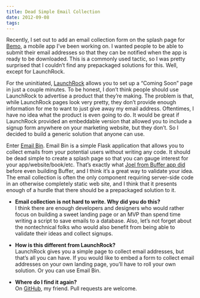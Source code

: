```yaml
---
title: Dead Simple Email Collection
date: 2012-09-08
tags:
---
```


Recently, I set out to add an email collection form on the splash page for [Bemo](http://www.bemoapp.com/), a mobile app I’ve been working on. I wanted people to be able to submit their email addresses so that they can be notified when the app is ready to be downloaded. This is a commonly used tactic, so I was pretty surprised that I couldn’t find any prepackaged solutions for this. Well, except for LaunchRock.

For the uninitiated, [LaunchRock](https://www.launchrock.com/) allows you to set up a “Coming Soon” page in just a couple minutes. To be honest, I don’t think people should use LaunchRock to advertise a product that they’re making. The problem is that, while LaunchRock pages look very pretty, they don’t provide enough information for me to want to just give away my email address. Oftentimes, I have no idea what the product is even going to do. It would be great if LaunchRock provided an embeddable version that allowed you to include a signup form anywhere on your marketing website, but they don’t. So I decided to build a generic solution that anyone can use.

Enter [Email Bin](https://github.com/dskang/email-bin). Email Bin is a simple Flask application that allows you to collect emails from your potential users without writing any code. It should be dead simple to create a splash page so that you can gauge interest for your app/website/book/etc. That’s exactly what [Joel from Buffer app did](https://blog.bufferapp.com/idea-to-paying-customers-in-7-weeks-how-we-did-it) before even building Buffer, and I think it’s a great way to validate your idea. The email collection is often the only component requiring server-side code in an otherwise completely static web site, and I think that it presents enough of a hurdle that there should be a prepackaged solution to it.

- **Email collection is not hard to write. Why did you do this?**  
I think there are enough developers and designers who would rather focus on building a sweet landing page or an MVP than spend time writing a script to save emails to a database. Also, let’s not forget about the nontechnical folks who would also benefit from being able to validate their ideas and collect signups.

- **How is this different from LaunchRock?**  
LaunchRock gives you a simple page to collect email addresses, but that’s all you can have. If you would like to embed a form to collect email addresses on your own landing page, you’ll have to roll your own solution. Or you can use Email Bin.

- **Where do I find it again?**  
On [GitHub](https://github.com/dskang/email-bin), my friend. Pull requests are welcome.
